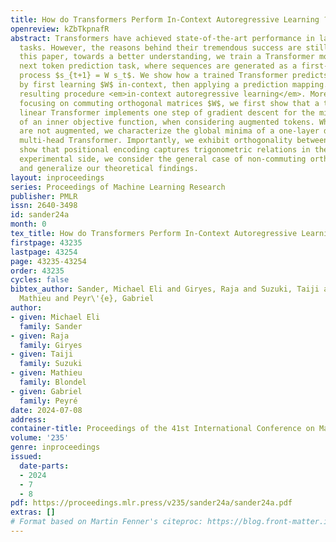 ```yaml
---
title: How do Transformers Perform In-Context Autoregressive Learning ?
openreview: kZbTkpnafR
abstract: Transformers have achieved state-of-the-art performance in language modeling
  tasks. However, the reasons behind their tremendous success are still unclear. In
  this paper, towards a better understanding, we train a Transformer model on a simple
  next token prediction task, where sequences are generated as a first-order autoregressive
  process $s_{t+1} = W s_t$. We show how a trained Transformer predicts the next token
  by first learning $W$ in-context, then applying a prediction mapping. We call the
  resulting procedure <em>in-context autoregressive learning</em>. More precisely,
  focusing on commuting orthogonal matrices $W$, we first show that a trained one-layer
  linear Transformer implements one step of gradient descent for the minimization
  of an inner objective function, when considering augmented tokens. When the tokens
  are not augmented, we characterize the global minima of a one-layer diagonal linear
  multi-head Transformer. Importantly, we exhibit orthogonality between heads and
  show that positional encoding captures trigonometric relations in the data. On the
  experimental side, we consider the general case of non-commuting orthogonal matrices
  and generalize our theoretical findings.
layout: inproceedings
series: Proceedings of Machine Learning Research
publisher: PMLR
issn: 2640-3498
id: sander24a
month: 0
tex_title: How do Transformers Perform In-Context Autoregressive Learning ?
firstpage: 43235
lastpage: 43254
page: 43235-43254
order: 43235
cycles: false
bibtex_author: Sander, Michael Eli and Giryes, Raja and Suzuki, Taiji and Blondel,
  Mathieu and Peyr\'{e}, Gabriel
author:
- given: Michael Eli
  family: Sander
- given: Raja
  family: Giryes
- given: Taiji
  family: Suzuki
- given: Mathieu
  family: Blondel
- given: Gabriel
  family: Peyré
date: 2024-07-08
address:
container-title: Proceedings of the 41st International Conference on Machine Learning
volume: '235'
genre: inproceedings
issued:
  date-parts:
  - 2024
  - 7
  - 8
pdf: https://proceedings.mlr.press/v235/sander24a/sander24a.pdf
extras: []
# Format based on Martin Fenner's citeproc: https://blog.front-matter.io/posts/citeproc-yaml-for-bibliographies/
---
```

